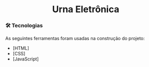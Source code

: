 <h1 align="center">Urna Eletrônica</h1>


### 🛠 Tecnologias

As seguintes ferramentas foram usadas na construção do projeto:

- [HTML]
- [CSS]
- [JavaScript]
